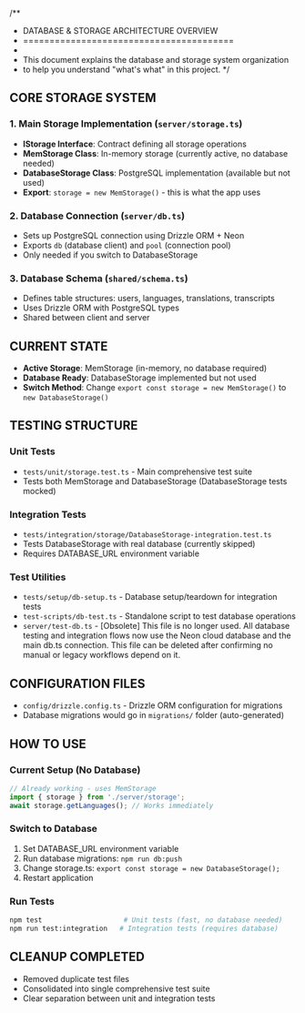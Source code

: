 /**
 * DATABASE & STORAGE ARCHITECTURE OVERVIEW
 * ========================================
 * 
 * This document explains the database and storage system organization
 * to help you understand "what's what" in this project.
 */

## CORE STORAGE SYSTEM

### 1. Main Storage Implementation (`server/storage.ts`)
- **IStorage Interface**: Contract defining all storage operations
- **MemStorage Class**: In-memory storage (currently active, no database needed)
- **DatabaseStorage Class**: PostgreSQL implementation (available but not used)
- **Export**: `storage = new MemStorage()` - this is what the app uses

### 2. Database Connection (`server/db.ts`)
- Sets up PostgreSQL connection using Drizzle ORM + Neon
- Exports `db` (database client) and `pool` (connection pool)
- Only needed if you switch to DatabaseStorage

### 3. Database Schema (`shared/schema.ts`)
- Defines table structures: users, languages, translations, transcripts
- Uses Drizzle ORM with PostgreSQL types
- Shared between client and server

## CURRENT STATE
- **Active Storage**: MemStorage (in-memory, no database required)
- **Database Ready**: DatabaseStorage implemented but not used
- **Switch Method**: Change `export const storage = new MemStorage()` to `new DatabaseStorage()`

## TESTING STRUCTURE

### Unit Tests
- `tests/unit/storage.test.ts` - Main comprehensive test suite
- Tests both MemStorage and DatabaseStorage (DatabaseStorage tests mocked)

### Integration Tests  
- `tests/integration/storage/DatabaseStorage-integration.test.ts`
- Tests DatabaseStorage with real database (currently skipped)
- Requires DATABASE_URL environment variable

### Test Utilities
- `tests/setup/db-setup.ts` - Database setup/teardown for integration tests
- `test-scripts/db-test.ts` - Standalone script to test database operations
- `server/test-db.ts` - [Obsolete] This file is no longer used. All database testing and integration flows now use the Neon cloud database and the main db.ts connection. This file can be deleted after confirming no manual or legacy workflows depend on it.

## CONFIGURATION FILES
- `config/drizzle.config.ts` - Drizzle ORM configuration for migrations
- Database migrations would go in `migrations/` folder (auto-generated)

## HOW TO USE

### Current Setup (No Database)
```javascript
// Already working - uses MemStorage
import { storage } from './server/storage';
await storage.getLanguages(); // Works immediately
```

### Switch to Database
1. Set DATABASE_URL environment variable
2. Run database migrations: `npm run db:push`
3. Change storage.ts: `export const storage = new DatabaseStorage();`
4. Restart application

### Run Tests
```bash
npm test                    # Unit tests (fast, no database needed)
npm run test:integration   # Integration tests (requires database)
```

## CLEANUP COMPLETED
- Removed duplicate test files
- Consolidated into single comprehensive test suite
- Clear separation between unit and integration tests